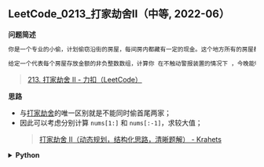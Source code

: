 ## LeetCode_0213_打家劫舍II（中等, 2022-06）
<!--info
tags: [动态规划]
source: LeetCode
level: 中等
number: '0213'
name: 打家劫舍II
companies: []
-->

<summary><b>问题简述</b></summary>

```txt
你是一个专业的小偷，计划偷窃沿街的房屋，每间房内都藏有一定的现金。这个地方所有的房屋都 围成一圈 ，这意味着第一个房屋和最后一个房屋是紧挨着的。同时，相邻的房屋装有相互连通的防盗系统，如果两间相邻的房屋在同一晚上被小偷闯入，系统会自动报警 。

给定一个代表每个房屋存放金额的非负整数数组，计算你 在不触动警报装置的情况下 ，今晚能够偷窃到的最高金额。
```
> [213. 打家劫舍 II - 力扣（LeetCode）](https://leetcode-cn.com/problems/house-robber-ii/)

<!-- 
<details><summary><b>详细描述</b></summary>

```txt
```

</details>
-->


<!-- <div align="center"><img src="../../../_assets/xxx.png" height="300" /></div> -->

<summary><b>思路</b></summary>

- 与[打家劫舍](https://leetcode-cn.com/problems/house-robber/)的唯一区别就是不能同时偷首尾两家；
- 因此可以考虑分别计算 `nums[1:]` 和 `nums[:-1]`，求较大值；
    > [打家劫舍 II（动态规划，结构化思路，清晰题解） - Krahets](https://leetcode-cn.com/problems/house-robber-ii/solution/213-da-jia-jie-she-iidong-tai-gui-hua-jie-gou-hua-/)

<details><summary><b>Python</b></summary>

```python
class Solution:
    def rob(self, nums: List[int]) -> int:
        if len(nums) == 1: return nums[0]

        def f(nums):
            N = len(nums)
            dp = [0] * (N + 1)
            dp[1] = nums[0]

            for i in range(2, N + 1):
                dp[i] = max(dp[i-1], dp[i-2] + nums[i - 1])
            
            return dp[-1]
        
        return max(f(nums[1:]), f(nums[:-1]))
```

</details>

